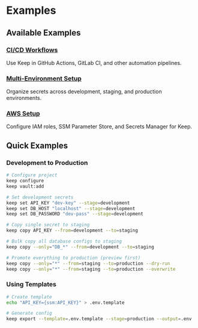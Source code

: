 # Examples

## Available Examples

<!-- Laravel Integration deferred to future release
### [Laravel Integration](./laravel)
Integrate Keep with Laravel applications using the service provider and helper functions.
-->

### [CI/CD Workflows](./ci-cd)
Use Keep in GitHub Actions, GitLab CI, and other automation pipelines.

### [Multi-Environment Setup](./multi-environment)
Organize secrets across development, staging, and production environments.

### [AWS Setup](./aws-setup)
Configure IAM roles, SSM Parameter Store, and Secrets Manager for Keep.

## Quick Examples

### Development to Production
```bash
# Configure project
keep configure
keep vault:add

# Set development secrets
keep set API_KEY "dev-key" --stage=development
keep set DB_HOST "localhost" --stage=development
keep set DB_PASSWORD "dev-pass" --stage=development

# Copy single secret to staging
keep copy API_KEY --from=development --to=staging

# Bulk copy all database configs to staging
keep copy --only="DB_*" --from=development --to=staging

# Promote everything to production (preview first)
keep copy --only="*" --from=staging --to=production --dry-run
keep copy --only="*" --from=staging --to=production --overwrite
```

### Using Templates
```bash
# Create template
echo "API_KEY={ssm:API_KEY}" > .env.template

# Generate config
keep export --template=.env.template --stage=production --output=.env
```
